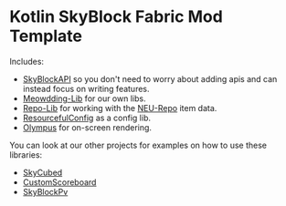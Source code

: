 # Kotlin SkyBlock Fabric Mod Template

Includes:

- [SkyBlockAPI](https://github.com/SkyblockAPI/SkyblockAPI) so you don't need to worry about adding apis and can instead
  focus on writing features.
- [Meowdding-Lib](https://github.com/meowdding/meowdding-lib) for our own libs.
- [Repo-Lib](https://github.com/SkyblockAPI/Repo-Lib) for working with the 
  [NEU-Repo](https://github.com/NotEnoughUpdates/NotEnoughUpdates-REPO/) item data.
- [ResourcefulConfig](https://github.com/Team-Resourceful/Resourceful-Config) as a config lib.
- [Olympus](https://github.com/terrarium-earth/Olympus) for on-screen rendering.

You can look at our other projects for examples on how to use these libraries:

- [SkyCubed](https://github.com/meowdding/SkyCubed)
- [CustomScoreboard](https://github.com/meowdding/CustomScoreboard)
- [SkyBlockPv](https://github.com/meowdding/skyblock-pv/)